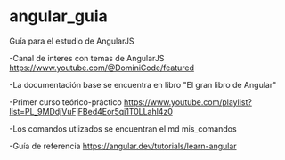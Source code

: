 # angular_guia

Guía para el estudio de AngularJS

-Canal de interes con temas de AngularJS https://www.youtube.com/@DominiCode/featured

-La documentación base se encuentra en libro "El gran libro de Angular"

-Primer curso teórico-práctico https://www.youtube.com/playlist?list=PL_9MDdjVuFjFBed4Eor5qj1T0LLahl4z0

-Los comandos utlizados se encuentran el md mis_comandos

-Guía de referencia https://angular.dev/tutorials/learn-angular
